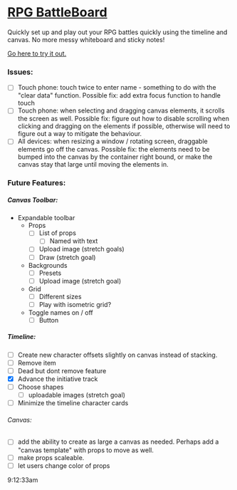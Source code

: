 # [RPG BattleBoard](http://battleboard.brendan.to/)

Quickly set up and play out your RPG battles quickly using the timeline and canvas. No more messy whiteboard and sticky notes! 

[Go here to try it out.](http://battleboard.brendan.to/)

### **Issues:** 
- [ ] Touch phone: touch twice to enter name - something to do with the "clear data" function. Possible fix: add extra focus function to handle touch
- [ ] Touch phone: when selecting and dragging canvas elements, it scrolls the screen as well. Possible fix: figure out how to disable scrolling when clicking and dragging on the elements if possible, otherwise will need to figure out a way to mitigate the behaviour. 
- [ ] All devices: when resizing a window / rotating screen, draggable elements go off the canvas. Possible fix: the elements need to be bumped into the canvas by the container right bound, or make the canvas stay that large until moving the elements in.

### **Future Features:**
##### Canvas Toolbar:
- Expandable toolbar
    - Props
        - [ ] List of props
            - [ ] Named with text
        - [ ] Upload image (stretch goals)
        - [ ] Draw (stretch goal)
    - Backgrounds
        - [ ] Presets
        - [ ] Upload image (stretch goal)
    - Grid
        - [ ] Different sizes
        - [ ] Play with isometric grid?
    - Toggle names on / off
        - [ ] Button

##### Timeline:
- [ ] Create new character offsets slightly on canvas instead of stacking.
- [ ] Remove item
- [ ] Dead but dont remove feature
- [x] Advance the initiative track
- [ ] Choose shapes
    -  [ ] uploadable images (stretch goal)
- [ ] Minimize the timeline character cards

###### Canvas: 
- [ ] add the ability to create as large a canvas as needed. Perhaps add a "canvas template" with props to move as well.
- [ ] make props scaleable.
- [ ] let users change color of props

9:12:33am
